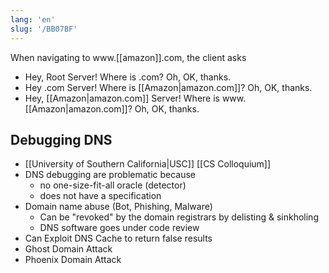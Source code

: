 ```yaml
---
lang: 'en'
slug: '/BB07BF'
---
```


When navigating to www.[[amazon]].com, the client asks

- Hey, Root Server! Where is .com? Oh, OK, thanks.
- Hey .com Server! Where is [[Amazon|amazon.com]]? Oh, OK, thanks.
- Hey, [[Amazon|amazon.com]] Server! Where is www.[[Amazon|amazon.com]]? Oh, OK, thanks.

## Debugging DNS

- [[University of Southern California|USC]] [[CS Colloquium]]
- DNS debugging are problematic because
  - no one-size-fit-all oracle (detector)
  - does not have a specification
- Domain name abuse (Bot, Phishing, Malware)
  - Can be "revoked" by the domain registrars by delisting & sinkholing
  - DNS software goes under code review
- Can Exploit DNS Cache to return false results
- Ghost Domain Attack
- Phoenix Domain Attack
